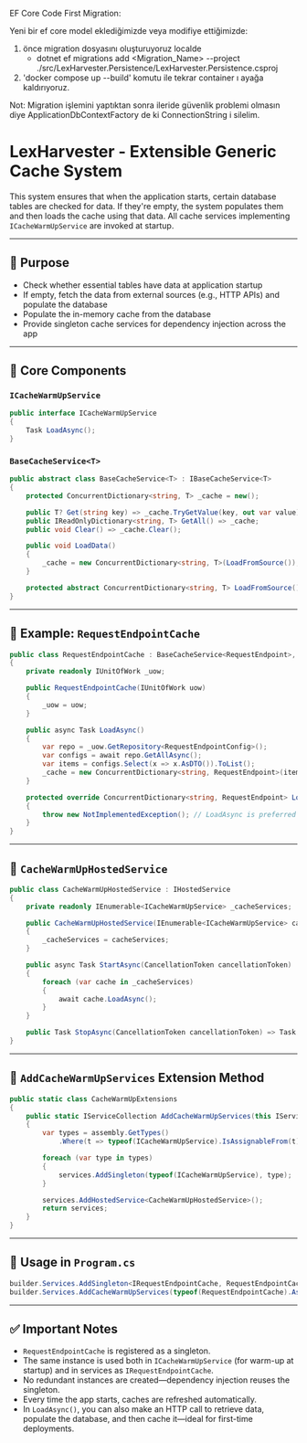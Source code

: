 EF Core Code First Migration:

Yeni bir ef core model eklediğimizde veya modifiye ettiğimizde:
1) önce migration dosyasını oluşturuyoruz localde 
    * dotnet ef migrations add <Migration_Name> --project ./src/LexHarvester.Persistence/LexHarvester.Persistence.csproj
2) 'docker compose up --build' komutu ile tekrar container ı ayağa kaldırıyoruz.

Not: Migration işlemini yaptıktan sonra ileride güvenlik problemi olmasın diye ApplicationDbContextFactory de ki ConnectionString i silelim.


# LexHarvester - Extensible Generic Cache System

This system ensures that when the application starts, certain database tables are checked for data. If they're empty, the system populates them and then loads the cache using that data. All cache services implementing `ICacheWarmUpService` are invoked at startup.

---

## 🎯 Purpose

- Check whether essential tables have data at application startup
- If empty, fetch the data from external sources (e.g., HTTP APIs) and populate the database
- Populate the in-memory cache from the database
- Provide singleton cache services for dependency injection across the app

---

## 🧱 Core Components

### `ICacheWarmUpService`

```csharp
public interface ICacheWarmUpService
{
    Task LoadAsync();
}
```

### `BaseCacheService<T>`

```csharp
public abstract class BaseCacheService<T> : IBaseCacheService<T>
{
    protected ConcurrentDictionary<string, T> _cache = new();

    public T? Get(string key) => _cache.TryGetValue(key, out var value) ? value : default;
    public IReadOnlyDictionary<string, T> GetAll() => _cache;
    public void Clear() => _cache.Clear();

    public void LoadData()
    {
        _cache = new ConcurrentDictionary<string, T>(LoadFromSource());
    }

    protected abstract ConcurrentDictionary<string, T> LoadFromSource();
}
```

---

## 🧠 Example: `RequestEndpointCache`

```csharp
public class RequestEndpointCache : BaseCacheService<RequestEndpoint>, IRequestEndpointCache, ICacheWarmUpService
{
    private readonly IUnitOfWork _uow;

    public RequestEndpointCache(IUnitOfWork uow)
    {
        _uow = uow;
    }

    public async Task LoadAsync()
    {
        var repo = _uow.GetRepository<RequestEndpointConfig>();
        var configs = await repo.GetAllAsync();
        var items = configs.Select(x => x.AsDTO()).ToList();
        _cache = new ConcurrentDictionary<string, RequestEndpoint>(items.ToDictionary(x => x.Name));
    }

    protected override ConcurrentDictionary<string, RequestEndpoint> LoadFromSource()
    {
        throw new NotImplementedException(); // LoadAsync is preferred
    }
}
```

---

## 🚀 `CacheWarmUpHostedService`

```csharp
public class CacheWarmUpHostedService : IHostedService
{
    private readonly IEnumerable<ICacheWarmUpService> _cacheServices;

    public CacheWarmUpHostedService(IEnumerable<ICacheWarmUpService> cacheServices)
    {
        _cacheServices = cacheServices;
    }

    public async Task StartAsync(CancellationToken cancellationToken)
    {
        foreach (var cache in _cacheServices)
        {
            await cache.LoadAsync();
        }
    }

    public Task StopAsync(CancellationToken cancellationToken) => Task.CompletedTask;
}
```

---

## 🧩 `AddCacheWarmUpServices` Extension Method

```csharp
public static class CacheWarmUpExtensions
{
    public static IServiceCollection AddCacheWarmUpServices(this IServiceCollection services, Assembly assembly)
    {
        var types = assembly.GetTypes()
            .Where(t => typeof(ICacheWarmUpService).IsAssignableFrom(t) && !t.IsInterface && !t.IsAbstract);

        foreach (var type in types)
        {
            services.AddSingleton(typeof(ICacheWarmUpService), type);
        }

        services.AddHostedService<CacheWarmUpHostedService>();
        return services;
    }
}
```

---

## 🔧 Usage in `Program.cs`

```csharp
builder.Services.AddSingleton<IRequestEndpointCache, RequestEndpointCache>();
builder.Services.AddCacheWarmUpServices(typeof(RequestEndpointCache).Assembly);
```

---

## ✅ Important Notes

- `RequestEndpointCache` is registered as a singleton.
- The same instance is used both in `ICacheWarmUpService` (for warm-up at startup) and in services as `IRequestEndpointCache`.
- No redundant instances are created—dependency injection reuses the singleton.
- Every time the app starts, caches are refreshed automatically.
- In `LoadAsync()`, you can also make an HTTP call to retrieve data, populate the database, and then cache it—ideal for first-time deployments.
